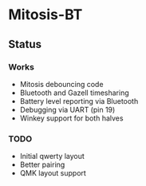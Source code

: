 # Mitosis-BT

## Status

### Works

* Mitosis debouncing code
* Bluetooth and Gazell timesharing
* Battery level reporting via Bluetooth
* Debugging via UART (pin 19)
* Winkey support for both halves

### TODO

* Initial qwerty layout
* Better pairing
* QMK layout support
